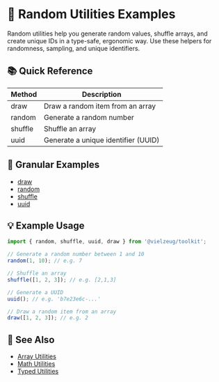 # 🎲 Random Utilities Examples

Random utilities help you generate random values, shuffle arrays, and create unique IDs in a type-safe, ergonomic way.
Use these helpers for randomness, sampling, and unique identifiers.

## 📚 Quick Reference

| Method  | Description                         |
| ------- | ----------------------------------- |
| draw    | Draw a random item from an array    |
| random  | Generate a random number            |
| shuffle | Shuffle an array                    |
| uuid    | Generate a unique identifier (UUID) |

## 🔗 Granular Examples

- [draw](./random/draw.md)
- [random](./random/random.md)
- [shuffle](./random/shuffle.md)
- [uuid](./random/uuid.md)

## 💡 Example Usage

```ts
import { random, shuffle, uuid, draw } from '@vielzeug/toolkit';

// Generate a random number between 1 and 10
random(1, 10); // e.g. 7

// Shuffle an array
shuffle([1, 2, 3]); // e.g. [2,1,3]

// Generate a UUID
uuid(); // e.g. 'b7e23e6c-...'

// Draw a random item from an array
draw([1, 2, 3]); // e.g. 2
```

## 🔎 See Also

- [Array Utilities](./array.md)
- [Math Utilities](./math.md)
- [Typed Utilities](./typed.md)
